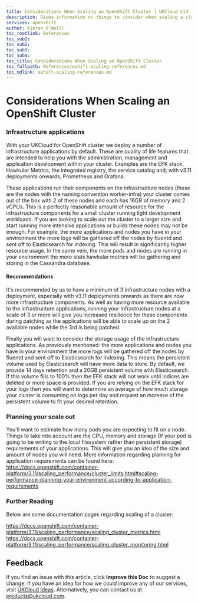 ```yaml
---
title: Considerations When Scaling an OpenShift Cluster | UKCloud Ltd
description: Gives information on things to consider when scaling a cluster
services: openshift
author: Kieran O'Neill
toc_rootlink: References
toc_sub1: 
toc_sub2:
toc_sub3:
toc_sub4:
toc_title: Considerations When Scaling an OpenShift Cluster
toc_fullpath: References/oshift-scaling-references.md
toc_mdlink: oshift-scaling-references.md
---
```


# Considerations When Scaling an OpenShift Cluster

### Infrastructure applications

With your UKCloud for OpenShift cluster we deploy a number of infrastructure applications by default. These are quality of life features that are intended to help you with the administration, management and application development within your cluster. Examples are the EFK stack, Hawkular Metrics, the integrated registry, the service catalog and; with v3.11 deployments onwards, Prometheus and Grafana.

These applications run their components on the infrastructure nodes (these are the nodes with the naming convention worker-infra) your cluster comes out of the box with 2 of these nodes and each has 16GB of memory and 2 vCPUs. This is a perfectly reasonable amount of resource for the infrastructure components for a small cluster running light development workloads. If you are looking to scale out the cluster to a larger size and start running more intensive applications or builds these nodes may not be enough. For example, the more applications and nodes you have in your environment the more logs will be gathered off the nodes by fluentd and sent off to Elasticsearch for indexing. This will result in significantly higher resource usage. In the same vein, the more pods and nodes are running in your environment the more stats hawkular metrics will be gathering and storing in the Cassandra database.

#### Recommendations

It's recommended by us to have a minimum of 3 infrastructure nodes with a deployment, especially with v3.11 deployments onwards as there are now more infrastructure components. As well as having more resource available to the infrastructure applications, running your infrastructure nodes at a scale of 3 or more will give you increased resilience for these components during patching as the applications will be able to scale up on the 2 available nodes while the 3rd is being patched.

Finally you will want to consider the storage usage of the infrastructure applications. As previously mentioned: the more applications and nodes you have in your environment the more logs will be gathered off the nodes by fluentd and sent off to Elasticsearch for indexing. This means the persistent volume used by Elasticsearch will have more data to store. By default, we provide 14 days retention and a 20GB persistent volume with Elasticsearch. If this volume fills to 100% then the EFK stack will not work until indices are deleted or more space is provided. If you are relying on the EFK stack for your logs then you will want to determine an average of how much storage your cluster is consuming on logs per day and request an increase of the persistent volume to fit your desired retention.

### Planning your scale out

You'll want to estimate how many pods you are expecting to fit on a node. Things to take into account are the CPU, memory and storage (If your pod is going to be writing to the local filesystem rather than persistent storage) requirements of your applications. This will give you an idea of the size and amount of nodes you will need. More information regarding planning for application requirements can be found here: https://docs.openshift.com/container-platform/3.11/scaling_performance/cluster_limits.html#scaling-performance-planning-your-environment-according-to-application-requirements


### Further Reading

Below are some documentation pages regarding scaling of a cluster:

https://docs.openshift.com/container-platform/3.11/scaling_performance/scaling_cluster_metrics.html
https://docs.openshift.com/container-platform/3.11/scaling_performance/scaling_cluster_monitoring.html

## Feedback

If you find an issue with this article, click **Improve this Doc** to suggest a change. If you have an idea for how we could improve any of our services, visit [UKCloud Ideas](https://ideas.ukcloud.com). Alternatively, you can contact us at <products@ukcloud.com>.
